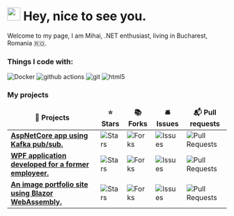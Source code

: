 <h1><img src="https://emojis.slackmojis.com/emojis/images/1531849430/4246/blob-sunglasses.gif?1531849430" width="30"/> Hey, nice to see you.</h1>

Welcome to my page, I am Mihai, .NET enthusiast, living in Bucharest, Romania 🇷🇴.

<h3>Things I code with:</h3>
<p>
  <img alt="Docker" src="https://img.shields.io/badge/-Docker-46a2f1?style=flat-square&logo=docker&logoColor=white" />
  <img alt="github actions" src="https://img.shields.io/badge/-Github_Actions-2088FF?style=flat-square&logo=github-actions&logoColor=white" />
  <img alt="git" src="https://img.shields.io/badge/-Git-F05032?style=flat-square&logo=git&logoColor=white" />
  <img alt="html5" src="https://img.shields.io/badge/-HTML5-E34F26?style=flat-square&logo=html5&logoColor=white" />
</p>
<h3>My projects</h3>
<table>
  <thead align="center">
    <tr border: none;>
      <td><b>🎁 Projects</b></td>
      <td><b>⭐ Stars</b></td>
      <td><b>📚 Forks</b></td>
      <td><b>🛎 Issues</b></td>
      <td><b>📬 Pull requests</b></td>
    </tr>
  </thead>
  <tbody>
    <tr>
	    <td><a href="https://github.com/mihaimyh/HookTrigger"><b>AspNetCore app using Kafka pub/sub.</b></a></td>
      <td><img alt="Stars" src="https://img.shields.io/github/stars/mihaimyh/hookTrigger?style=flat-square&labelColor=343b41"/></td>
      <td><img alt="Forks" src="https://img.shields.io/github/forks/mihaimyh/hookTrigge?style=flat-square&labelColor=343b41"/></td>
      <td><img alt="Issues" src="https://img.shields.io/github/issues/mihaimyh/hookTrigge?style=flat-square&labelColor=343b41"/></td>
      <td><img alt="Pull Requests" src="https://img.shields.io/github/issues-pr/mihaimyh/hookTrigge?style=flat-square&labelColor=343b41"/></td>
    </tr>
	  <tr>
		  <td><a href="https://github.com/mihaimyh/SdeHelper"><b>WPF application developed for a former employeer.</b></a></td>
      <td><img alt="Stars" src="https://img.shields.io/github/stars/mihaimyh/sdeHelper?style=flat-square&labelColor=343b41"/></td>
      <td><img alt="Forks" src="https://img.shields.io/github/forks/mihaimyh/sdeHelper?style=flat-square&labelColor=343b41"/></td>
      <td><img alt="Issues" src="https://img.shields.io/github/issues/mihaimyh/sdeHelper?style=flat-square&labelColor=343b41"/></td>
      <td><img alt="Pull Requests" src="https://img.shields.io/github/issues-pr/mihaimyh/sdeHelper?style=flat-square&labelColor=343b41"/></td>
    </tr>
		<tr>
			<td><a href="https://movingpicturesevents.ro/"><b>An image portfolio site using Blazor WebAssembly.</b></a></td>
      <td><img alt="Stars" src="https://img.shields.io/github/stars/mihaimyh/LaurKyt?style=flat-square&labelColor=343b41"/></td>
      <td><img alt="Forks" src="https://img.shields.io/github/forks/mihaimyh/LaurKyt?style=flat-square&labelColor=343b41"/></td>
      <td><img alt="Issues" src="https://img.shields.io/github/issues/mihaimyh/LaurKyt?style=flat-square&labelColor=343b41"/></td>
      <td><img alt="Pull Requests" src="https://img.shields.io/github/issues-pr/mihaimyh/LaurKyt?style=flat-square&labelColor=343b41"/></td>
    </tr>
  </tbody>
</table>
